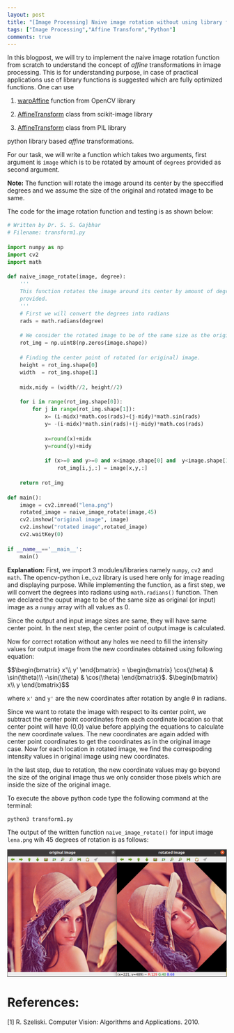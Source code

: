 ```yaml
---
layout: post
title: "[Image Processing] Naive image rotation without using library functions in Python"
tags: ["Image Processing","Affine Transform","Python"]
comments: true
---
```


In this blogpost, we will try to implement the naive image rotation function from scratch to understand the concept of *affine* transformations in image processing. This is for understanding purpose, in case of practical applications use of library functions is suggested which are fully optimized functions. One can use 

1. [warpAffine](https://opencv-python-tutroals.readthedocs.io/en/latest/py_tutorials/py_imgproc/py_geometric_transformations/py_geometric_transformations.html) function from OpenCV library

2. [AffineTransform](https://scikit-image.org/docs/stable/api/skimage.transform.html#skimage.transform.AffineTransform) class from scikit-image library

3. [AffineTransform](https://pillow.readthedocs.io/en/1.7.8/pythondoc-PIL.ImageTransform.html) class from PIL library

python library based *affine* transformations.

For our task, we will write a function which takes two arguments, first argument is  `image` which is to be rotated by amount  of `degrees` provided as second argument.

**Note:** The function will rotate the image around its center by the speccified degrees and we assume the size of the original and rotated image to be same.

The code for the image rotation function and testing is as shown below:

```python
# Written by Dr. S. S. Gajbhar
# Filename: transform1.py

import numpy as np
import cv2 
import math

def naive_image_rotate(image, degree):
    '''
    This function rotates the image around its center by amount of degrees
    provided.
    '''
    # First we will convert the degrees into radians
    rads = math.radians(degree)

    # We consider the rotated image to be of the same size as the original
    rot_img = np.uint8(np.zeros(image.shape))

    # Finding the center point of rotated (or original) image.
    height = rot_img.shape[0]
    width  = rot_img.shape[1]

    midx,midy = (width//2, height//2)

    for i in range(rot_img.shape[0]):
        for j in range(rot_img.shape[1]):
            x= (i-midx)*math.cos(rads)+(j-midy)*math.sin(rads)
            y= -(i-midx)*math.sin(rads)+(j-midy)*math.cos(rads)

            x=round(x)+midx 
            y=round(y)+midy 

            if (x>=0 and y>=0 and x<image.shape[0] and  y<image.shape[1]):
                rot_img[i,j,:] = image[x,y,:]

    return rot_img 

def main():
    image = cv2.imread("lena.png")
    rotated_image = naive_image_rotate(image,45)
    cv2.imshow("original image", image)
    cv2.imshow("rotated image",rotated_image)
    cv2.waitKey(0)

if __name__=='__main__':
    main()
```

**Explanation:** First, we import 3 modules/libraries namely `numpy`, `cv2` and `math`. The opencv-python i.e.,`cv2` library is used here only for image reading and displaying purpose.  While implementing the function, as a first step, we will convert the degrees into radians using `math.radians()` function. Then we declared the ouput image to be of the same size as original (or input) image as a `numpy` array with all values as 0.

Since the output and input image sizes are same, they will have same center point. In the next step, the center point of output image is calculated.

Now for correct rotation without any holes we need to fill the intensity values for output image from the new coordinates obtained using following equation:

$$\begin{bmatrix} 
x'\\ 
y' 
\end{bmatrix} = \begin{bmatrix}  
\cos(\theta) & \sin(\theta)\\  
-\sin(\theta) & \cos(\theta)  
\end{bmatrix}$. $\begin{bmatrix}  
x\\  
y  
\end{bmatrix}$$

where `x'` and `y'` are the new coordinates after rotation by angle $\theta$ in radians. 

Since we want to rotate the image with respect to its center point, we subtract the center point coordinates from each coordinate location so that center point will have (0,0) value before applying the equations to calculate the new coordinate values. The new coordinates are again added with center point coordinates to get the coordinates as in the original image case. Now for each location in rotated image, we find the correspoding intensity values in original image using new coordinates.

In the last step, due to rotation, the new coordinate values may go beyond the size of the original image thus we only consider those pixels which are inside the size of the original image.

To execute the above python code type the following command at the terminal:

```bash
python3 transform1.py
```

The output of the written function `naive_image_rotate()` for input image `lena.png` wih $45$ degrees of rotation is as follows:

![](/assets/images/20201222/pic1.png)

# References:

[1] R. Szeliski. Computer Vision: Algorithms and Applications. 2010.
